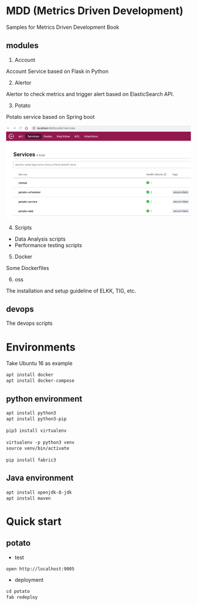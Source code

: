 # MDD (Metrics Driven Development)

Samples for Metrics Driven Development Book


## modules

1. Account

Account Service based on Flask in Python

2. Alertor

Alertor to check metrics and trigger alert based on ElasticSearch API.

3. Potato

Potato service based on Spring boot

![Consul Snapshot](snapshot/consul_snapshot.png)


4. Scripts

* Data Analysis scripts
* Performance testing scripts

5. Docker

Some Dockerfiles

6. oss

The installation and setup guideline of ELKK, TIG, etc.

## devops

The devops scripts

# Environments

Take Ubuntu 16 as example

```
apt install docker
apt install docker-compose

```
## python environment

```
apt install python3
apt install python3-pip

pip3 install virtualenv

virtualenv -p python3 venv
source venv/bin/activate

pip install fabric3
```

## Java environment

```
apt install openjdk-8-jdk
apt install maven
```

# Quick start

## potato

* test

```
open http://localhost:9005
```

* deployment

```
cd potato
fab redeploy

```
